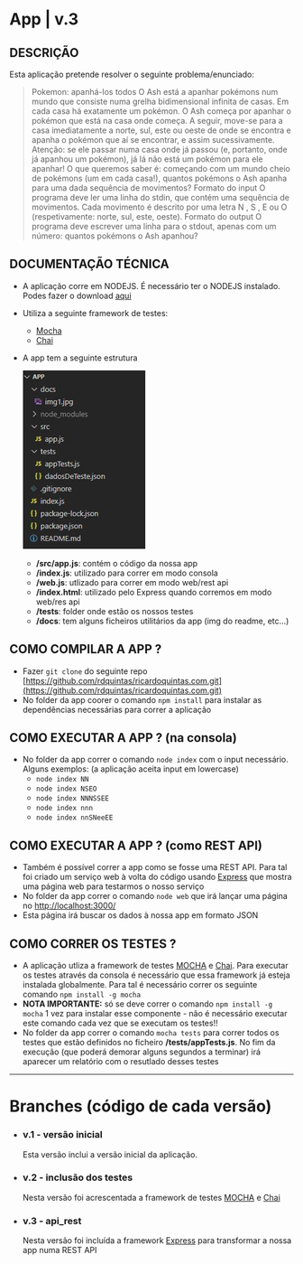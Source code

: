 # App | v.3

## DESCRIÇÃO
Esta aplicação pretende resolver o seguinte problema/enunciado:

  > Pokemon: apanhá-los todos
  > O Ash está a apanhar pokémons num mundo que consiste numa grelha bidimensional infinita de casas.
  > Em cada casa há exatamente um pokémon.
  > O Ash começa por apanhar o pokémon que está na casa onde começa. A seguir, move-se para a casa
  > imediatamente a norte, sul, este ou oeste de onde se encontra e apanha o pokémon que aí se encontrar,
  > e assim sucessivamente. Atenção: se ele passar numa casa onde já passou (e, portanto, onde já apanhou
  > um pokémon), já lá não está um pokémon para ele apanhar!
  > O que queremos saber é: começando com um mundo cheio de pokémons (um em cada casa!), quantos
  > pokémons o Ash apanha para uma dada sequência de movimentos?
  > Formato do input
  > O programa deve ler uma linha do stdin, que contém uma sequência de movimentos. Cada movimento é
  > descrito por uma letra N , S , E ou O (respetivamente: norte, sul, este, oeste).
  > Formato do output
  > O programa deve escrever uma linha para o stdout, apenas com um número: quantos pokémons o Ash
  > apanhou?

## DOCUMENTAÇÃO TÉCNICA
  - A aplicação corre em NODEJS. É necessário ter o NODEJS instalado. Podes fazer o download [aqui](https://nodejs.dev/)
  - Utiliza a seguinte framework de testes:
    - [Mocha](https://mochajs.org/)
    - [Chai](https://www.chaijs.com/) 
  - A app tem a seguinte estrutura

      ![](/docs/img1.jpg)

    - **/src/app.js**: contém o código da nossa app
    - **/index.js**: utilizado para correr em modo consola
    - **/web.js**: utlizado para correr em modo web/rest api
    - **/index.html**: utilizado pelo Express quando corremos em modo web/res api
    - **/tests**: folder onde estão os nossos testes
    - **/docs**: tem alguns ficheiros utilitários da app (img do readme, etc...)


## COMO COMPILAR A APP ?
 - Fazer `git clone` do seguinte repo [https://github.com/rdquintas/ricardoquintas.com.git](https://github.com/rdquintas/ricardoquintas.com.git)
 - No folder da app coorer o comando `npm install` para instalar as dependências necessárias para correr a aplicação

## COMO EXECUTAR A APP ? (na consola)
  - No folder da app correr o comando `node index` com o input necessário. Alguns exemplos: (a aplicação aceita input em lowercase)
    - `node index NN`
    - `node index NSEO`
    - `node index NNNSSEE`
    - `node index nnn`
    - `node index nnSNeeEE`

## COMO EXECUTAR A APP ? (como REST API)
 - Também é possível correr a app como se fosse uma REST API. Para tal foi criado um serviço web à volta do código usando [Express](https://expressjs.com/) que mostra uma página
  web para testarmos o nosso serviço
 - No folder da app correr o comando `node web` que irá lançar uma página no [http://localhost:3000/](http://localhost:3000/)
 - Esta página irá buscar os dados à nossa app em formato JSON


## COMO CORRER OS TESTES ?
  - A aplicação utliza a framework de testes [MOCHA](https://mochajs.org/) e [Chai](https://www.chaijs.com/). Para executar os testes através da consola é necessário que essa framework já esteja instalada globalmente.  Para tal é necessário correr os seguinte comando `npm install -g mocha`
  - **NOTA IMPORTANTE:** só se deve correr o comando `npm install -g mocha` 1 vez para instalar esse componente - não é necessário executar este comando cada vez que se executam os testes!!
 - No folder da app correr o comando `mocha tests` para correr todos os testes que estão definidos no ficheiro **/tests/appTests.js**. No fim da execução (que poderá demorar alguns segundos a terminar) irá aparecer um relatório com o resutlado desses testes


---

# Branches (código de cada versão)
 - ### v.1 - versão inicial
   Esta versão inclui a versão inicial da aplicação.
 - ### v.2 - inclusão dos testes
   Nesta versão foi acrescentada a framework de testes [MOCHA](https://mochajs.org/) e [Chai](https://www.chaijs.com/) 
 - ### v.3 - api_rest
   Nesta versão foi incluída a framework [Express](https://expressjs.com/) para transformar a nossa app numa REST API
